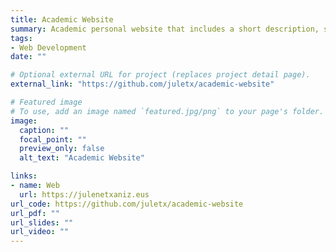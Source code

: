 ```yaml
---
title: Academic Website
summary: Academic personal website that includes a short description, social links, biography, interests, education, skills, experience, accomplishments, projects and contact info.
tags:
- Web Development
date: ""

# Optional external URL for project (replaces project detail page).
external_link: "https://github.com/juletx/academic-website"

# Featured image
# To use, add an image named `featured.jpg/png` to your page's folder. 
image:
  caption: ""
  focal_point: ""
  preview_only: false
  alt_text: "Academic Website"

links:
- name: Web
  url: https://julenetxaniz.eus
url_code: https://github.com/juletx/academic-website
url_pdf: ""
url_slides: ""
url_video: ""
---
```


